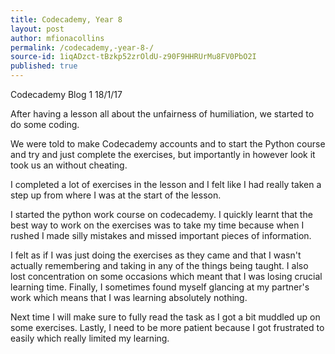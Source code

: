 ```yaml
---
title: Codecademy, Year 8 
layout: post
author: mfionacollins
permalink: /codecademy,-year-8-/
source-id: 1iqADzct-tBzkp52zrOldU-z90F9HHRUrMu8FV0PbO2I
published: true
---
```

Codecademy  Blog 1              18/1/17

After having a lesson all about the unfairness of humiliation, we started to do some coding.

We were told to make Codecademy accounts and to start the Python course and try and just complete the exercises, but importantly in however look it took us an without cheating.

I completed a lot of exercises in the lesson and I felt like I had really taken a step up from where I was at the start of the lesson. 

I started the python work course on codecademy. I quickly learnt that the best way to work on the exercises was to take my time because when I rushed I made silly mistakes and missed important pieces of information.

I felt as if I was just doing the exercises as they came and that I wasn't actually remembering and taking in any of the things being taught. I also lost concentration on some occasions which meant that I was losing crucial learning time. Finally, I sometimes found myself glancing at my partner's work which means that I was learning absolutely nothing.

Next time I will make sure to fully read the task as I got a bit muddled up on some exercises. Lastly, I need to be more patient because I got frustrated to easily which really limited my learning.

